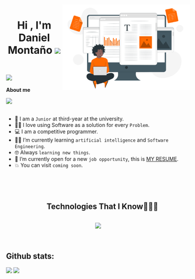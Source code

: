 <img align="right" src="https://raw.githubusercontent.com/gabrlcj/gabrlcj/2aa161dfb942e25ec84396721837dfccc98e08f2/Illustration.svg" alt="Illustration" title="Illustration Storyset" width=350/>
<h1 align="center"><b>Hi , I'm Daniel Montaño </b><img src="https://media.giphy.com/media/hvRJCLFzcasrR4ia7z/giphy.gif" width="35"></h1>

<br>	

<picture><img src = "https://github.com/7oSkaaa/7oSkaaa/blob/main/Images/about_me.gif?raw=true" width = 80px></picture> <p width = 60px><strong>About me</strong></p>

<picture> <img align="left" src="https://github.com/7oSkaaa/7oSkaaa/blob/main/Images/Right_Side.gif?raw=true" width = 250px></picture>
<br><br>

- :school: I am a `Junior` at third-year at the university.
- :technologist: I love using Software as a solution for every `Problem`.
- :computer: I am a competitive programmer.
- :student: I’m currently learning `artificial intelligence` and `Software Engineering`.
- :nerd_face: Always `learning new things`.
- :thinking: I’m currently open for a new `job opportunity`, this is [MY RESUME](https://web.magneto365.com/pl/profesionalgitdsma-8309999).
- :boom: You can visit `coming soon`.


<br><br>
<div id="user-content-toc">
  <ul align="center">
    <summary><h2 style="display: inline-block">Technologies That I Know👨🏻‍💻</h2></summary>
  </ul>
</div>
<!--tech stack icons-->
<p align="center">
  <a href="https://skillicons.dev">
    <img src="https://skillicons.dev/icons?i=git,aws,css,figma,firebase,github,html,java,js,mongodb,mysql,nextjs,nodejs,react,vscode" />
  </a>
</p>
<br>
<h2>Github stats:</h2> 

[![](https://github-readme-stats.vercel.app/api?username=Danielsteve18&show_icons=true&theme=tokyonight&hide_border=true&locale=en)](https://github.com/Danielsteve18)
[![](https://github-readme-streak-stats.herokuapp.com/?user=Danielsteve18&theme=material-palenight)](https://github.com/Danielsteve18)
</div>








